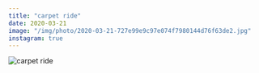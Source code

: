 ```yaml
---
title: "carpet ride"
date: 2020-03-21
image: "/img/photo/2020-03-21-727e99e9c97e074f7980144d76f63de2.jpg"
instagram: true
---
```


![carpet ride](/img/photo/2020-03-21-727e99e9c97e074f7980144d76f63de2.jpg)
